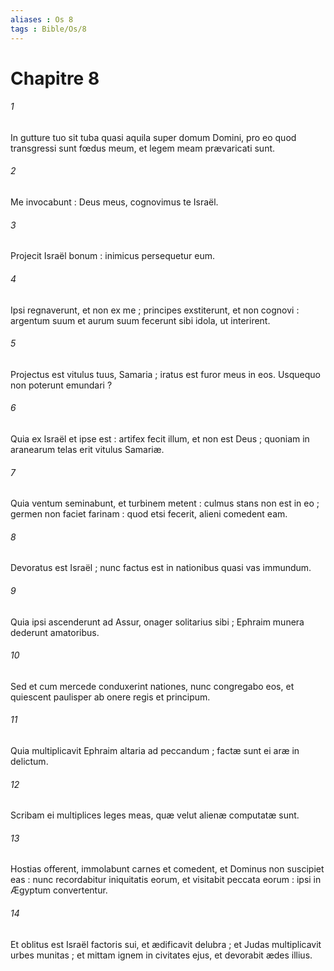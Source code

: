 ```yaml
---
aliases : Os 8
tags : Bible/Os/8
---
```


# Chapitre 8

###### 1
In gutture tuo sit tuba quasi aquila super domum Domini, pro eo quod transgressi sunt fœdus meum, et legem meam prævaricati sunt.
###### 2
Me invocabunt : Deus meus, cognovimus te Israël.
###### 3
Projecit Israël bonum : inimicus persequetur eum.
###### 4
Ipsi regnaverunt, et non ex me ; principes exstiterunt, et non cognovi : argentum suum et aurum suum fecerunt sibi idola, ut interirent.
###### 5
Projectus est vitulus tuus, Samaria ; iratus est furor meus in eos. Usquequo non poterunt emundari ?
###### 6
Quia ex Israël et ipse est : artifex fecit illum, et non est Deus ; quoniam in aranearum telas erit vitulus Samariæ.
###### 7
Quia ventum seminabunt, et turbinem metent : culmus stans non est in eo ; germen non faciet farinam : quod etsi fecerit, alieni comedent eam.
###### 8
Devoratus est Israël ; nunc factus est in nationibus quasi vas immundum.
###### 9
Quia ipsi ascenderunt ad Assur, onager solitarius sibi ; Ephraim munera dederunt amatoribus.
###### 10
Sed et cum mercede conduxerint nationes, nunc congregabo eos, et quiescent paulisper ab onere regis et principum.
###### 11
Quia multiplicavit Ephraim altaria ad peccandum ; factæ sunt ei aræ in delictum.
###### 12
Scribam ei multiplices leges meas, quæ velut alienæ computatæ sunt.
###### 13
Hostias offerent, immolabunt carnes et comedent, et Dominus non suscipiet eas : nunc recordabitur iniquitatis eorum, et visitabit peccata eorum : ipsi in Ægyptum convertentur.
###### 14
Et oblitus est Israël factoris sui, et ædificavit delubra ; et Judas multiplicavit urbes munitas ; et mittam ignem in civitates ejus, et devorabit ædes illius.
